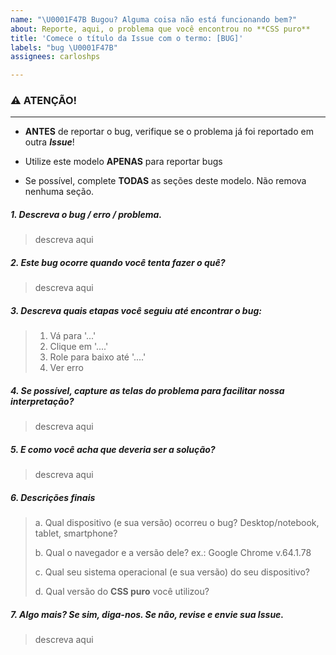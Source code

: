 ```yaml
---
name: "\U0001F47B Bugou? Alguma coisa não está funcionando bem?"
about: Reporte, aqui, o problema que você encontrou no **CSS puro**
title: 'Comece o título da Issue com o termo: [BUG]'
labels: "bug \U0001F47B"
assignees: carloshps

---
```


### ⚠ ATENÇÃO!
------

- **ANTES** de reportar o bug, verifique se o problema já foi reportado em outra ***Issue***!

- Utilize este modelo **APENAS** para reportar bugs

- Se possível, complete **TODAS** as seções deste modelo. Não remova nenhuma seção. 

##### 1. Descreva o bug / erro / problema.

> descreva aqui

##### 2. Este bug ocorre quando você tenta fazer o quê?

> descreva aqui

##### 3. Descreva quais etapas você seguiu até encontrar o bug:

> 1. Vá para '...'
> 2. Clique em '....'
> 3. Role para baixo até '....'
> 4. Ver erro

##### 4. Se possível, capture as telas do problema para facilitar nossa interpretação?

> descreva aqui

##### 5. E como você acha que deveria ser a solução?

> descreva aqui

##### 6. Descrições finais

> a. Qual dispositivo (e sua versão) ocorreu o bug? Desktop/notebook, tablet, smartphone?
> 
> b. Qual o navegador e a versão dele? ex.: Google Chrome v.64.1.78
> 
> c. Qual seu sistema operacional (e sua versão) do seu dispositivo?
> 
> d. Qual versão do **CSS puro** você utilizou?

##### 7. Algo mais? Se sim, diga-nos. Se não, revise e envie sua Issue.

> descreva aqui

